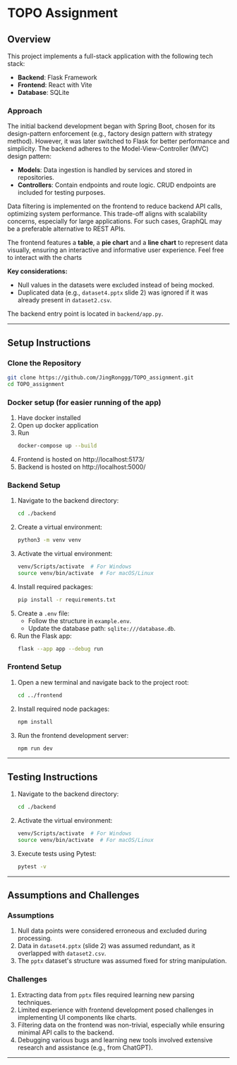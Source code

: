 # TOPO Assignment

## Overview
This project implements a full-stack application with the following tech stack:
- **Backend**: Flask Framework
- **Frontend**: React with Vite
- **Database**: SQLite

### Approach
The initial backend development began with Spring Boot, chosen for its design-pattern enforcement (e.g., factory design pattern with strategy method). However, it was later switched to Flask for better performance and simplicity. The backend adheres to the Model-View-Controller (MVC) design pattern:
- **Models**: Data ingestion is handled by services and stored in repositories.
- **Controllers**: Contain endpoints and route logic. CRUD endpoints are included for testing purposes.

Data filtering is implemented on the frontend to reduce backend API calls, optimizing system performance. This trade-off aligns with scalability concerns, especially for large applications. For such cases, GraphQL may be a preferable alternative to REST APIs.

The frontend features a **table**, a **pie chart** and a **line chart** to represent data visually, ensuring an interactive and informative user experience. Feel free to interact with the charts

**Key considerations:**
- Null values in the datasets were excluded instead of being mocked.
- Duplicated data (e.g., `dataset4.pptx` slide 2) was ignored if it was already present in `dataset2.csv`.

The backend entry point is located in `backend/app.py`.

---

## Setup Instructions

### Clone the Repository
```bash
git clone https://github.com/JingRonggg/TOPO_assignment.git
cd TOPO_assignment
```

### Docker setup (for easier running of the app)
1. Have docker installed
2. Open up docker application
3. Run
   ```bash
   docker-compose up --build
   ```
4. Frontend is hosted on http://localhost:5173/
5. Backend is hosted on http://localhost:5000/
### Backend Setup
1. Navigate to the backend directory:
   ```bash
   cd ./backend
   ```
2. Create a virtual environment:
   ```bash
   python3 -m venv venv
   ```
3. Activate the virtual environment:
   ```bash
   venv/Scripts/activate  # For Windows
   source venv/bin/activate  # For macOS/Linux
   ```
4. Install required packages:
   ```bash
   pip install -r requirements.txt
   ```
5. Create a `.env` file:
   - Follow the structure in `example.env`.
   - Update the database path: `sqlite:///database.db`.
6. Run the Flask app:
   ```bash
   flask --app app --debug run
   ```

### Frontend Setup
1. Open a new terminal and navigate back to the project root:
   ```bash
   cd ../frontend
   ```
2. Install required node packages:
   ```bash
   npm install
   ```
3. Run the frontend development server:
   ```bash
   npm run dev
   ```

---

## Testing Instructions

1. Navigate to the backend directory:
   ```bash
   cd ./backend
   ```
2. Activate the virtual environment:
   ```bash
   venv/Scripts/activate  # For Windows
   source venv/bin/activate  # For macOS/Linux
   ```
3. Execute tests using Pytest:
   ```bash
   pytest -v
   ```

---

## Assumptions and Challenges

### Assumptions
1. Null data points were considered erroneous and excluded during processing.
2. Data in `dataset4.pptx` (slide 2) was assumed redundant, as it overlapped with `dataset2.csv`.
3. The `pptx` dataset's structure was assumed fixed for string manipulation.

### Challenges
1. Extracting data from `pptx` files required learning new parsing techniques.
2. Limited experience with frontend development posed challenges in implementing UI components like charts.
3. Filtering data on the frontend was non-trivial, especially while ensuring minimal API calls to the backend.
4. Debugging various bugs and learning new tools involved extensive research and assistance (e.g., from ChatGPT).

---
